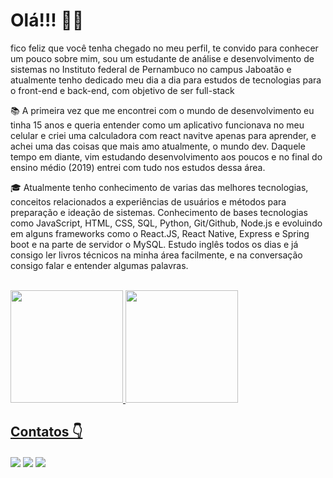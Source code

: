
<div>
  <h1>Olá!!! 🙋‍♂️ </h1>
  <P>
  fico feliz que você tenha chegado no meu perfil, te convido para conhecer um pouco sobre mim, sou um estudante de análise e desenvolvimento de sistemas no Instituto federal de Pernambuco no campus Jaboatão e atualmente tenho dedicado meu dia a dia para estudos de tecnologias para o front-end e back-end, com objetivo de ser full-stack 

📚 A primeira vez que me encontrei com o mundo de desenvolvimento eu tinha 15 anos e queria entender como um aplicativo funcionava no meu celular e criei uma calculadora com react navitve apenas para aprender, e achei uma das coisas que mais amo atualmente, o mundo dev. Daquele tempo em diante, vim estudando desenvolvimento aos poucos e no final do ensino médio (2019) entrei com tudo nos estudos dessa área.

🎓 Atualmente tenho conhecimento de varias das melhores tecnologias, conceitos relacionados a experiências de usuários e métodos para preparação e ideação de sistemas. Conhecimento de bases tecnologias como JavaScript, HTML, CSS, SQL, Python, Git/Github, Node.js e evoluindo em alguns frameworks como o React.JS, React Native, Express e Spring boot e na parte de servidor o MySQL. Estudo inglês todos os dias e já consigo ler livros técnicos na minha área facilmente, e na conversação consigo falar e entender algumas palavras.
  </p>
</div><br>

<div>
  <a href="https://github.com/Davi-Lv/">
  <img height="180em" src="https://github-readme-stats.vercel.app/api/top-langs/?username=Davi-LV&layout=compact&langs_count=7&theme=codeSTACKr"/>
  <img height="180em" src="https://github-readme-stats.vercel.app/api?username=Davi-LV&show_icons=true&theme=codeSTACKr&include_all_commits=true&count_private=true"/>
</div>
  
<div> 
  <h2>Contatos 👇 </h2>
  <a href="https://www.linkedin.com/in/davi-mordonho-277948236"><img id="linkedIn" align="center" max-width=100%  src="https://img.shields.io/badge/LinkedIn-0077B5?style=for-the-badge&logo=linkedin&logoColor=white"></a>
  <a href="mailto:josedavimordonhoguimaraes@gmail.com"><img id="gmail" align="center" max-width=100%  src="https://img.shields.io/badge/Gmail-D14836?style=for-the-badge&logo=gmail&logoColor=white"></a>
    <a href="https://www.instagram.com/davii_lv/"><img id="instagram" align="center" max-width=100%  src="https://img.shields.io/badge/Instagram-E4405F?style=for-the-badge&logo=instagram&logoColor=white"></a>
</div>

<!--
index.( José Davi Mordonho Guimarães )
-->
